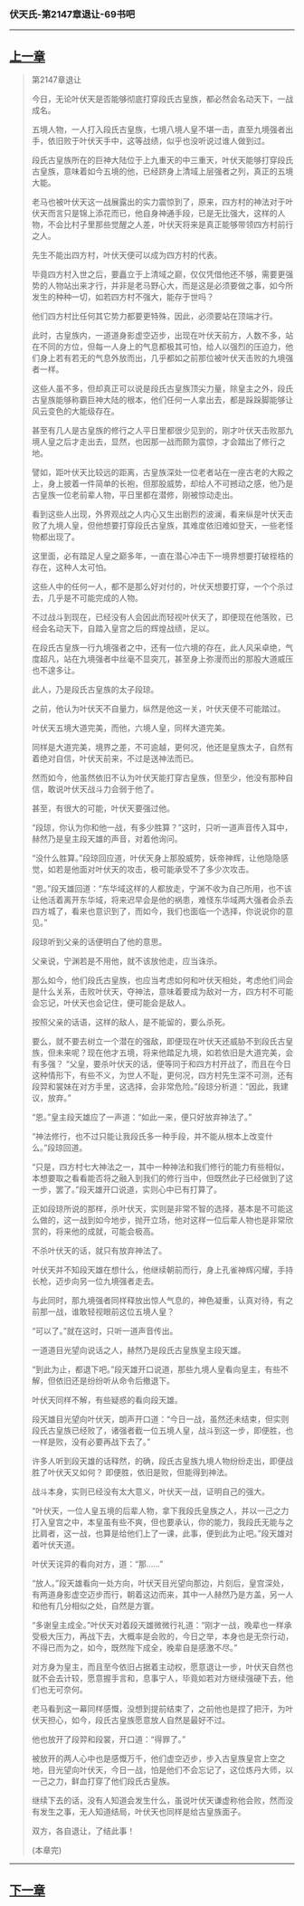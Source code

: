 ### 伏天氏-第2147章退让-69书吧

--------
[上一章](./f6ed787146db9de92cc0fe3d4d4d19a6.md)
--------


>
>
>
>第2147章退让
>
>今日，无论叶伏天是否能够彻底打穿段氏古皇族，都必然会名动天下，一战成名。
>
>五境人物，一人打入段氏古皇族，七境八境人皇不堪一击，直至九境强者出手，依旧败于叶伏天手中，这等战绩，似乎也没听说过谁人做到过。
>
>段氏古皇族所在的巨神大陆位于上九重天的中三重天，叶伏天能够打穿段氏古皇族，意味着如今五境的他，已经跻身上清域上层强者之列，真正的五境大能。
>
>老马也被叶伏天这一战展露出的实力震惊到了，原来，四方村的神法对于叶伏天而言只是锦上添花而已，他自身神通手段，已是无比强大，这样的人物，不会比村子里那些觉醒之人差，叶伏天将来是真正能够带领四方村前行之人。
>
>先生不能出四方村，叶伏天便可以成为四方村的代表。
>
>毕竟四方村入世之后，要矗立于上清域之巅，仅仅凭借他还不够，需要更强势的人物站出来才行，并非是老马野心大，而是这是必须要做之事，如今所发生的种种一切，如若四方村不强大，能存于世吗？
>
>他们四方村比任何其它势力都要更特殊，因此，必须要站在顶端才行。
>
>此时，古皇族内，一道道身影虚空迈步，出现在叶伏天前方，人数不多，站在不同的方位，但每一人身上的气息都极其可怕，给人以强烈的压迫力，他们身上若有若无的气息外放而出，几乎都如之前那位被叶伏天击败的九境强者一样。
>
>这些人虽不多，但却真正可以说是段氏古皇族顶尖力量，除皇主之外，段氏古皇族能够称霸巨神大陆的根本，他们任何一人拿出去，都是跺跺脚能够让风云变色的大能级存在。
>
>甚至有几人是古皇族的修行之人平日里都很少见到的，刚才叶伏天击败那九境人皇之后才走出去，显然，也因那一战而颇为震惊，才会踏出了修行之地。
>
>譬如，距叶伏天比较远的距离，古皇族深处一位老者站在一座古老的大殿之上，身上披着一件简单的长袍，但那股威势，却给人不可撼动之感，他乃是古皇族一位老前辈人物，平日里都在潜修，刚被惊动走出。
>
>看到这些人出现，外界观战之人内心又生出剧烈的波澜，看来纵是叶伏天击败了九境人皇，但他想要打穿段氏古皇族，其难度依旧难如登天，一些老怪物都出现了。
>
>这里面，必有踏足人皇之巅多年，一直在潜心冲击下一境界想要打破桎梏的存在，这种人太可怕。
>
>这些人中的任何一人，都不是那么好对付的，叶伏天想要打穿，一个个杀过去，几乎是不可能完成的人物。
>
>不过战斗到现在，已经没有人会因此而轻视叶伏天了，即便现在他落败，已经会名动天下，自踏入皇宫之后的辉煌战绩，足以。
>
>在段氏古皇族一行九境强者之中，还有一位六境的存在，此人风采卓绝，气度超凡，站在九境强者中丝毫不显突兀，甚至身上弥漫而出的那股大道威压也不遑多让。
>
>此人，乃是段氏古皇族的太子段琼。
>
>之前，他认为叶伏天不自量力，纵然是他这一关，叶伏天便不可能踏过。
>
>叶伏天五境大道完美，而他，六境人皇，同样大道完美。
>
>同样是大道完美，境界之差，不可逾越，更何况，他还是皇族太子，自然有着绝对自信，叶伏天前来，不过是送神法而已。
>
>然而如今，他虽然依旧不认为叶伏天能打穿古皇族，但至少，他没有那种自信，敢说叶伏天战斗力会弱于他了。
>
>甚至，有很大的可能，叶伏天要强过他。
>
>“段琼，你认为你和他一战，有多少胜算？”这时，只听一道声音传入耳中，赫然乃是皇主段天雄的声音，对着他询问。
>
>“没什么胜算。”段琼回应道，叶伏天身上那股威势，妖帝神辉，让他隐隐感觉，如若是他面对叶伏天的攻击，极可能承受不了多少次攻击。
>
>“恩。”段天雄回道：“东华域这样的人都放走，宁渊不收为自己所用，也不该让他活着离开东华域，将来迟早会是他的祸患，难怪东华域两大强者会杀去四方城了，看来也意识到了，而如今，我们也面临一个选择，你说说你的意见。”
>
>段琼听到父亲的话便明白了他的意思。
>
>父亲说，宁渊若是不用他，就不该放他走，应当诛杀。
>
>那么如今，他们段氏古皇族，也应当考虑如何和叶伏天相处，考虑他们间会是什么关系，击败叶伏天，夺神法，意味着要成为敌对一方，四方村不可能会忘记，叶伏天也会记住，便可能会是敌人。
>
>按照父亲的话语，这样的敌人，是不能留的，要么杀死。
>
>要么，就不要去树立一个潜在的强敌，即便现在叶伏天还威胁不到段氏古皇族，但未来呢？现在他才五境，将来他踏足九境，如若依旧是大道完美，会有多强？
>“父皇，要杀叶伏天的话，便等同于和四方村开战了，而且在今日这种情形下，有些不义，为世人不耻，更何况，四方村先生深不可测，还有段羿和裳妹在对方手里，这选择，会非常危险。”段琼分析道：“因此，我建议，放弃。”
>
>“恩。”皇主段天雄应了一声道：“如此一来，便只好放弃神法了。”
>
>“神法修行，也不过只能让我段氏多一种手段，并不能从根本上改变什么。”段琼回道。
>
>“只是，四方村七大神法之一，其中一种神法和我们修行的能力有些相似，本想要取之看看能否将之融入到我们的修行当中，但既然此子已经做到了这一步，罢了。”段天雄开口说道，实则心中已有打算了。
>
>正如段琼所说的那样，杀叶伏天，实则是非常不智的选择，基本是不可能这么做的，这一战到如今地步，抛开立场，他对这样一位后辈人物也是非常欣赏的，将来他的成就，可能会极高。
>
>不杀叶伏天的话，就只有放弃神法了。
>
>叶伏天并不知段天雄在想什么，他继续朝前而行，身上孔雀神辉闪耀，手持长枪，迈步向另一位九境强者走去。
>
>与此同时，那九境强者同样释放出惊人气息的，神色凝重，认真对待，有之前那一战，谁敢轻视眼前这位五境人皇？
>
>“可以了。”就在这时，只听一道声音传出。
>
>一道道目光望向说话之人，赫然乃是段氏古皇族皇主段天雄。
>
>“到此为止，都退下吧。”段天雄开口说道，那些九境人皇看向皇主，有些不解，但依旧还是纷纷听从命令后撤退下。
>
>叶伏天同样不解，有些疑惑的看向段天雄。
>
>段天雄目光望向叶伏天，朗声开口道：“今日一战，虽然还未结束，但实则段氏古皇族已经败了，诸强者截一位五境人皇，战斗到这一步，即便胜，也一样是败，没有必要再战下去了。”
>
>许多人听到段天雄的话释然，的确，段氏古皇族九境人物纷纷走出，即便战胜了叶伏天又如何？
>即便胜，依旧是败，但能得到神法。
>
>战斗本身，实则已经没有太大意义，叶伏天一战，证明自己的强大。
>
>“叶伏天，一位人皇五境的后辈人物，拿下我段氏皇族之人，并以一己之力打入皇宫之中，本皇虽有些不爽，但也要承认，你的能力，我段氏无能与之比肩者，这一战，也算是给他们上了一课，此事，便到此为止吧。”段天雄对着叶伏天道。
>
>叶伏天诧异的看向对方，道：“那……”
>
>“放人。”段天雄看向一处方向，叶伏天目光望向那边，片刻后，皇宫深处，有两道身影虚空迈步而行，朝着这边而来，其中一人赫然乃是方盖，另一人和他有几分相似之处，自然是方寰。
>
>“多谢皇主成全。”叶伏天对着段天雄微微行礼道：“刚才一战，晚辈也一样承受极大压力，再战下去，大概率是会败的，今日之举，本身也是无奈行动，不得已而为之，如今，既然陛下成全，晚辈自是感激不尽。”
>
>对方身为皇主，而且至今依旧占据着主动权，愿意退让一步，叶伏天自然也就不会去计较，愿意握手言和，息事宁人，毕竟如若对方继续强硬下去，他们也无可奈何。
>
>老马看到这一幕同样感慨，没想到提前结束了，之前他也是捏了把汗，为叶伏天担心，如今，段氏古皇族愿意放人自然是最好不过。
>
>他也放开了段羿和段裳，开口道：“得罪了。”
>
>被放开的两人心中也是感慨万千，他们虚空迈步，步入古皇族皇宫上空之地，目光望向叶伏天，今日一战，怕是他们不会忘记了，这位炼丹大师，以一己之力，鲜血打穿了他们段氏古皇族。
>
>继续下去的话，没有人知道会发生什么，虽说叶伏天谦虚称他会败，然而没有发生之事，无人知道结局，叶伏天也同样是给古皇族面子。
>
>双方，各自退让，了结此事！
>
>(本章完)
>
>

--------
[下一章](./6df54cf3ce86f6ea3fdce4d3b896fc92.md)
--------
